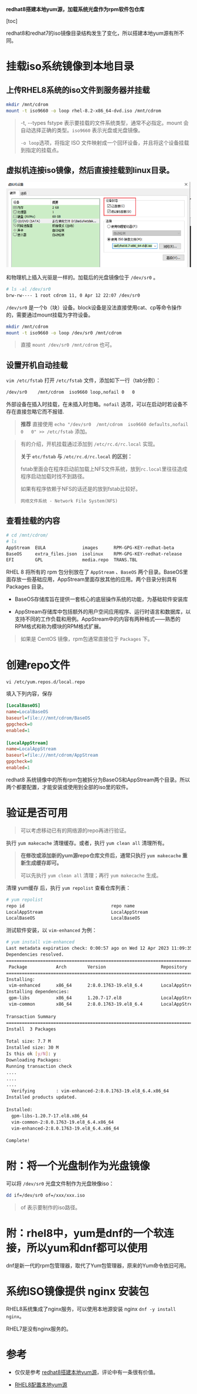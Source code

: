 **redhat8搭建本地yum源，加载系统光盘作为rpm软件包仓库**

[toc]

redhat8和redhat7的iso镜像目录结构发生了变化，所以搭建本地yum源有所不同。

# 挂载iso系统镜像到本地目录

## 上传RHEL8系统的iso文件到服务器并挂载

```sh
mkdir /mnt/cdrom
mount -t iso9660 -o loop rhel-8.2-x86_64-dvd.iso /mnt/cdrom
```

> -t, --types fstype 表示要挂载的文件系统类型，通常不必指定。mount 会自动选择正确的类型。`iso9660` 表示光盘或光盘镜像。
> 
> `-o loop`选项，将指定 ISO 文件映射成一个回环设备，并且将这个设备挂载到指定的挂载点。

## 虚拟机连接iso镜像，然后直接挂载到linux目录。

![](img/20230412142750.png)

和物理机上插入光驱是一样的。加载后的光盘镜像位于 `/dev/sr0` 。

```sh
# ls -al /dev/sr0
brw-rw---- 1 root cdrom 11, 0 Apr 12 22:07 /dev/sr0
```

`/dev/sr0` 是一个b（块）设备。block设备是没法直接使用cat、cp等命令操作的，需要通过mount挂载为字符设备。

```sh
mkdir /mnt/cdrom
mount -t iso9660 -o loop /dev/sr0 /mnt/cdrom
```

> 直接 `mount /dev/sr0 /mnt/cdrom` 也可。

## 设置开机自动挂载

`vim /etc/fstab` 打开 `/etc/fstab` 文件，添加如下一行（tab分割）：

```sh
/dev/sr0    /mnt/cdrom  iso9660 loop,nofail 0   0
```

外部设备在插入时挂载，在未插入时忽略。`nofail` 选项，可以在启动时若设备不存在直接忽略它而不报错.

> **推荐** 直接使用 `echo "/dev/sr0  /mnt/cdrom  iso9660 defaults,nofail 0   0" >> /etc/fstab` 添加。

> 有的介绍，开机挂载通过添加到 `/etc/rc.d/rc.local` 实现。
>
> **关于 `etc/fstab` 与 `/etc/rc.d/rc.local` 的区别：**
> 
> fstab里面会在程序启动前加载上NFS文件系统，放到`rc.local`里往往造成程序启动加载时找不到路径。
> 
> 如果有程序依赖于NFS的话还是的放到fstab比较好。
>
> `网络文件系统 - Network File System(NFS)`

## 查看挂载的内容

```sh
# cd /mnt/cdrom/
# ls
AppStream  EULA              images      RPM-GPG-KEY-redhat-beta
BaseOS     extra_files.json  isolinux    RPM-GPG-KEY-redhat-release
EFI        GPL               media.repo  TRANS.TBL
```

RHEL 8 将所有的 rpm 包分别放在了 `AppStream` 、`BaseOS` 两个目录。BaseOS里面存放一些基础应用，AppStream里面存放其他的应用。两个目录分别具有 Packages 目录。

- BaseOS存储库旨在提供一套核心的底层操作系统的功能，为基础软件安装库

- AppStream存储库中包括额外的用户空间应用程序、运行时语言和数据库，以支持不同的工作负载和用例。AppStream中的内容有两种格式——熟悉的RPM格式和称为模块的RPM格式扩展。

> 如果是 CentOS 镜像，rpm包通常直接位于 `Packages` 下。

# 创建repo文件

`vi /etc/yum.repos.d/local.repo`

填入下列内容，保存

```ini
[LocalBaseOS]
name=LocalBaseOS
baseurl=file:///mnt/cdrom/BaseOS
gpgcheck=0
enabled=1

[LocalAppStream]
name=LocalAppStream
baseurl=file:///mnt/cdrom/AppStream
gpgcheck=0
enabled=1
```

redhat8 系统镜像中的所有rpm包被拆分为BaseOS和AppStream两个目录。所以两个都要配置，才能安装或使用到全部的iso里的软件。

# 验证是否可用

> 可以考虑移动已有的网络源的repo再进行验证。

执行 `yum makecache` 清理缓存。或者，执行 `yum clean all` 清理所有。

> **在修改或添加新的yum源repo仓库文件后，通常只执行 `yum makecache` 重新生成缓存即可。**
> 
> 可以先执行 `yum clean all` 清理；再行 `yum makecache` 生成。

清理 yum缓存 后，执行 `yum repolist` 查看仓库列表：

```sh
# yum repolist
repo id                                 repo name
LocalAppStream                          LocalAppStream
LocalBaseOS                             LocalBaseOS
```

测试软件安装，以 `vim-enhanced` 为例：

```sh
# yum install vim-enhanced
Last metadata expiration check: 0:00:57 ago on Wed 12 Apr 2023 11:09:35 PM CST.
Dependencies resolved.
================================================================================
 Package           Arch        Version                     Repository      Size
================================================================================
Installing:
 vim-enhanced      x86_64      2:8.0.1763-19.el8_6.4       LocalAppStream      1.4 M
Installing dependencies:
 gpm-libs          x86_64      1.20.7-17.el8               LocalAppStream       39 k
 vim-common        x86_64      2:8.0.1763-19.el8_6.4       LocalAppStream      6.3 M

Transaction Summary
================================================================================
Install  3 Packages

Total size: 7.7 M
Installed size: 30 M
Is this ok [y/N]: y
Downloading Packages:
Running transaction check
....
....
....
  Verifying        : vim-enhanced-2:8.0.1763-19.el8_6.4.x86_64              3/3
Installed products updated.

Installed:
  gpm-libs-1.20.7-17.el8.x86_64
  vim-common-2:8.0.1763-19.el8_6.4.x86_64
  vim-enhanced-2:8.0.1763-19.el8_6.4.x86_64

Complete!
```

# 附：将一个光盘制作为光盘镜像

可以将 `/dev/sr0` 光盘文件制作为光盘映像iso：

```sh
dd if=/dev/sr0 of=/xxx/xxx.iso
```

> of 表示要制作的iso路径。

# 附：rhel8中，yum是dnf的一个软连接，所以yum和dnf都可以使用

dnf是新一代的rpm包管理器，取代了Yum包管理器，原来的Yum命令依旧可用。

# 系统ISO镜像提供 nginx 安装包

RHEL8系统集成了nginx服务，可以使用本地源安装 nginx `dnf -y install nginx`。

RHEL7是没有nginx服务的。

# 参考

- 仅仅是参考 [redhat8搭建本地yum源](https://blog.csdn.net/qq_39853326/article/details/117195701)，评论中有一条很有价值。

- [RHEL8配置本地yum源](https://www.cnblogs.com/hahaha111122222/p/11635447.html)